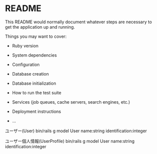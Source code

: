 # README

This README would normally document whatever steps are necessary to get the
application up and running.

Things you may want to cover:

* Ruby version

* System dependencies

* Configuration

* Database creation

* Database initialization

* How to run the test suite

* Services (job queues, cache servers, search engines, etc.)

* Deployment instructions

* ...

ユーザー(User)
bin/rails g model User name:string identification:integer

ユーザー個人情報(UserProfile)
bin/rails g model User name:string identification:integer
